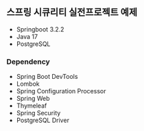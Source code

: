 ## 스프링 시큐리티 실전프로젝트 예제
- Springboot 3.2.2
- Java 17
- PostgreSQL

### Dependency
- Spring Boot DevTools
- Lombok
- Spring Configuration Processor
- Spring Web
- Thymeleaf
- Spring Security
- PostgreSQL Driver